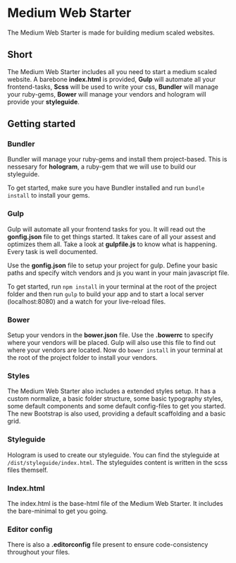 # Medium Web Starter

The Medium Web Starter is made for building medium scaled websites.

## Short
The Medium Web Starter includes all you need to start a medium scaled website. A barebone **index.html** is provided, **Gulp** will automate all your frontend-tasks, **Scss** will be used to write your css, **Bundler** will manage your ruby-gems, **Bower** will manage your vendors and hologram will provide your **styleguide**.


## Getting started

### Bundler
Bundler will manage your ruby-gems and install them project-based. This is nessesary for **hologram**, a ruby-gem that we will use to build our styleguide.

To get started, make sure you have Bundler installed and run `bundle install` to install your gems.

### Gulp
Gulp will automate all your frontend tasks for you. It will read out the **gonfig.json** file to get things started. It takes care of all your assest and optimizes them all. Take a look at **gulpfile.js** to know what is happening. Every task is well documented.

Use the **gonfig.json** file to setup your project for gulp. Define your basic paths and specify witch vendors and js you want in your main javascript file.

To get started, run `npm install` in your terminal at the root of the project folder and then run `gulp` to build your app and to start a local server (localhost:8080) and a watch for your live-reload files.

### Bower
Setup your vendors in the **bower.json** file.
Use the **.bowerrc** to specify where your vendors will be placed. Gulp will also use this file to find out where your vendors are located.
Now do `bower install` in your terminal at the root of the project folder to install your vendors.

### Styles
The Medium Web Starter also includes a extended styles setup. It has a custom normalize, a basic folder structure, some basic typography styles, some default components and some default config-files to get you started.
The new Bootstrap is also used, providing a default scaffolding and a basic grid.

### Styleguide
Hologram is used to create our styleguide. You can find the styleguide at `/dist/styleguide/index.html`. The styleguides content is written in the scss files themself.

### Index.html
The index.html is the base-html file of the Medium Web Starter. It includes the bare-minimal to get you going.

### Editor config
There is also a **.editorconfig** file present to ensure code-consistency throughout your files.
